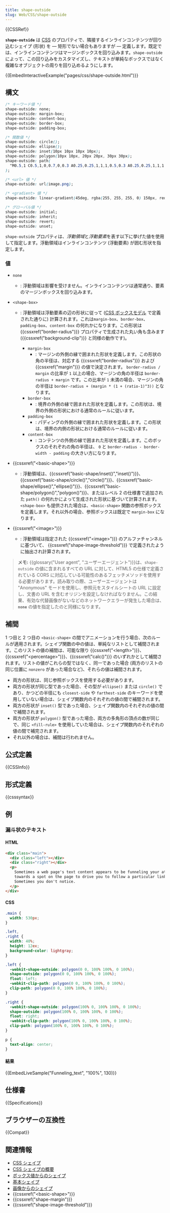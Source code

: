 ```yaml
---
title: shape-outside
slug: Web/CSS/shape-outside
---
```


{{CSSRef}}

**`shape-outside`** は [CSS](/ja/docs/Web/CSS) のプロパティで、隣接するインラインコンテンツが回り込むシェイプ (形状) を — 矩形でない場合もありますが — 定義します。既定では、インラインコンテンツはマージンボックスを回り込みます。`shape-outside` によって、この回り込みをカスタマイズし、テキストが単純なボックスではなく複雑なオブジェクトの周りを回り込めるようにします。

{{EmbedInteractiveExample("pages/css/shape-outside.html")}}

## 構文

```css
/* キーワード値 */
shape-outside: none;
shape-outside: margin-box;
shape-outside: content-box;
shape-outside: border-box;
shape-outside: padding-box;

/* 関数値 */
shape-outside: circle();
shape-outside: ellipse();
shape-outside: inset(10px 10px 10px 10px);
shape-outside: polygon(10px 10px, 20px 20px, 30px 30px);
shape-outside: path(
  "M0.5,1 C0.5,1,0,0.7,0,0.3 A0.25,0.25,1,1,1,0.5,0.3 A0.25,0.25,1,1,1,1,0.3 C1,0.7,0.5,1,0.5,1 Z"
);

/* <url> 値 */
shape-outside: url(image.png);

/* <gradient> 値 */
shape-outside: linear-gradient(45deg, rgba(255, 255, 255, 0) 150px, red 150px);

/* グローバル値 */
shape-outside: initial;
shape-outside: inherit;
shape-outside: revert;
shape-outside: unset;
```

`shape-outside` プロパティは、*浮動領域*と*浮動要素*を表す以下に挙げた値を使用して指定します。浮動領域はインラインコンテンツ (浮動要素) が囲む形状を指定します。

### 値

- `none`
  - : 浮動領域は影響を受けません。インラインコンテンツは通常通り、要素のマージンボックスを回り込みます。
- `<shape-box>`

  - : 浮動領域は浮動要素の辺の形状に従って ([CSS ボックスモデル](/ja/docs/Web/CSS/CSS_Box_Model/Introduction_to_the_CSS_box_model) で定義された通りに) 計算されます。これは`margin-box`、`border-box`、`padding-box`、`content-box` の何れかになります。この形状は {{cssxref("border-radius")}} プロパティで生成された丸い角も含みます ({{cssxref("background-clip")}} と同様の動作です)。

    - `margin-box`
      - : マージンの外側の縁で囲まれた形状を定義します。この形状の角の半径は、対応する {{cssxref("border-radius")}} および {{cssxref("margin")}} の値で決定されます。 `border-radius / margin` の比率が `1` 以上の場合、マージンの角の半径は `border-radius + margin` です。この比率が `1` 未満の場合、マージンの角の半径は `border-radius + (margin * (1 + (ratio-1)^3))` となります。
    - `border-box`
      - : 境界の外側の縁で囲まれた形状を定義します。この形状は、境界の外側の形状における通常のルールに従います。
    - `padding-box`
      - : パディングの外側の縁で囲まれた形状を定義します。この形状は、境界の内側の形状における通常のルールに従います。
    - `content-box`
      - : コンテンツの外側の縁で囲まれた形状を定義します。このボックスのそれぞれの角の半径は、 `0` と `border-radius - border-width - padding` の大きい方になります。

- {{cssxref("&lt;basic-shape&gt;")}}
  - : 浮動領域は、{{cssxref("basic-shape/inset()","inset()")}}、{{cssxref("basic-shape/circle()","circle()")}}、{{cssxref("basic-shape/ellipse()","ellipse()")}}、{{cssxref("basic-shape/polygon()","polygon()")}}、またはレベル 2 の仕様書で追加された `path()` の何れかによって生成された形状に基づいて計算されます。`<shape-box>` も提供された場合は、`<basic-shape>` 関数の参照ボックスを定義します。それ以外の場合、参照ボックスは既定で `margin-box` になります。
- {{cssxref("&lt;image&gt;")}}
  - : 浮動領域は指定された {{cssxref("&lt;image&gt;")}} のアルファチャンネルに基づいて、 {{cssxref("shape-image-threshold")}} で定義されたように抽出され計算されます。

> **メモ:** {{glossary("User agent", "ユーザーエージェント")}}は、`shape-outside` の値に含まれるすべての URL に対して、HTML5 の仕様で定義されている CORS に対応している可能性のあるフェッチメソッドを使用する必要があります。読み取りの際、ユーザーエージェントは "Anonymous" モードを使用し、参照元をスタイルシートの URL に設定し、文書の URL を含むオリジンを設定しなければなりません。この結果、有効な代替画像がないなどのネットワークエラーが発生した場合は、**`none`** の値を指定したのと同様になります。

## 補間

1 つ目と 2 つ目の `<basic-shape>` の間でアニメーションを行う場合、次のルールが適用されます。シェイプ関数の中の値は、単純なリストとして補間されます。このリストの値の補間は、可能な限り {{cssxref("&lt;length&gt;")}}、{{cssxref("&lt;percentage&gt;")}}、{{cssxref("calc()")}} のいずれかとして補間されます。リストの値がこれらの型ではなく、同一であった場合 (両方のリストの同じ位置に `nonzero` があった場合など)、それらの値は補間されます。

- 両方の形状は、同じ参照ボックスを使用する必要があります。
- 両方の形状が同じ型であった場合、その型が `ellipse()` または `circle()` であり、かつどの半径にも `closest-side` や `farthest-side` のキーワードを使用していない場合は、シェイプ関数内のそれぞれの値の間で補間されます。
- 両方の形状が `inset()` 型であった場合、シェイプ関数内のそれぞれの値の間で補間されます。
- 両方の形状が `polygon()` 型であった場合、両方の多角形の頂点の数が同じで、同じ `<fill-rule>` を使用していた場合は、シェイプ関数内のそれぞれの値の間で補完されます。
- それ以外の場合は、補間は行われません。

## 公式定義

{{CSSInfo}}

## 形式定義

{{csssyntax}}

## 例

<h3 id="Funneling_text">漏斗状のテキスト</h3>

#### HTML

```html
<div class="main">
  <div class="left"></div>
  <div class="right"></div>
  <p>
    Sometimes a web page's text content appears to be funneling your attention
    towards a spot on the page to drive you to follow a particular link.
    Sometimes you don't notice.
  </p>
</div>
```

#### CSS

```css
.main {
  width: 530px;
}

.left,
.right {
  width: 40%;
  height: 12ex;
  background-color: lightgray;
}

.left {
  -webkit-shape-outside: polygon(0 0, 100% 100%, 0 100%);
  shape-outside: polygon(0 0, 100% 100%, 0 100%);
  float: left;
  -webkit-clip-path: polygon(0 0, 100% 100%, 0 100%);
  clip-path: polygon(0 0, 100% 100%, 0 100%);
}

.right {
  -webkit-shape-outside: polygon(100% 0, 100% 100%, 0 100%);
  shape-outside: polygon(100% 0, 100% 100%, 0 100%);
  float: right;
  -webkit-clip-path: polygon(100% 0, 100% 100%, 0 100%);
  clip-path: polygon(100% 0, 100% 100%, 0 100%);
}

p {
  text-align: center;
}
```

#### 結果

{{EmbedLiveSample("Funneling_text", "100%", 130)}}

## 仕様書

{{Specifications}}

## ブラウザーの互換性

{{Compat}}

## 関連情報

- [CSS シェイプ](/ja/docs/Web/CSS/CSS_Shapes)
- [CSS シェイプの概要](/ja/docs/Web/CSS/CSS_Shapes/Overview_of_CSS_Shapes)
- [ボックス値からのシェイプ](/ja/docs/Web/CSS/CSS_Shapes/From_box_values)
- [基本シェイプ](/ja/docs/Web/CSS/CSS_Shapes/Basic_Shapes)
- [画像からのシェイプ](/ja/docs/Web/CSS/CSS_Shapes/Shapes_From_Images)
- {{cssxref("&lt;basic-shape&gt;")}}
- {{cssxref("shape-margin")}}
- {{cssxref("shape-image-threshold")}}
